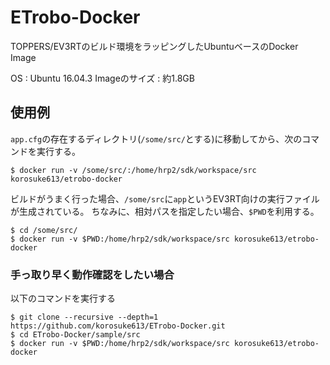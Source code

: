 # ETrobo-Docker
TOPPERS/EV3RTのビルド環境をラッピングしたUbuntuベースのDocker Image

OS : Ubuntu 16.04.3
Imageのサイズ : 約1.8GB

## 使用例
`app.cfg`の存在するディレクトリ(`/some/src/`とする)に移動してから、次のコマンドを実行する。

```
$ docker run -v /some/src/:/home/hrp2/sdk/workspace/src korosuke613/etrobo-docker
```

ビルドがうまく行った場合、`/some/src`に`app`というEV3RT向けの実行ファイルが生成されている。
ちなみに、相対パスを指定したい場合、`$PWD`を利用する。

```
$ cd /some/src/
$ docker run -v $PWD:/home/hrp2/sdk/workspace/src korosuke613/etrobo-docker 
```

### 手っ取り早く動作確認をしたい場合
以下のコマンドを実行する

```
$ git clone --recursive --depth=1 https://github.com/korosuke613/ETrobo-Docker.git
$ cd ETrobo-Docker/sample/src
$ docker run -v $PWD:/home/hrp2/sdk/workspace/src korosuke613/etrobo-docker
```
